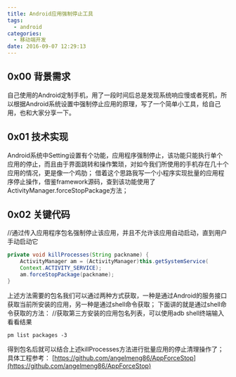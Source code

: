```yaml
---
title: Android应用强制停止工具
tags:
  - android
categories:
  - 移动端开发
date: 2016-09-07 12:29:13
---
```


0x00 背景需求
---------

自己使用的Android定制手机，用了一段时间后总是发现系统响应慢或者死机，所以根据Android系统设置中强制停止应用的原理，写了一个简单小工具，给自己用，也和大家分享一下。

0x01 技术实现
---------

Android系统中Setting设置有个功能，应用程序强制停止，该功能只能执行单个应用的停止，而且由于界面跳转和操作繁琐，对如今我们所使用的手机存在几十个应用的情况，更是像一个鸡肋； 借着这个思路我写一个小程序实现批量的应用程序停止操作，借鉴framework源码，查到该功能使用了ActivityManager.forceStopPackage方法；

0x02 关键代码
---------

//通过传入应用程序包名强制停止该应用，并且不允许该应用自动启动，直到用户手动启动它
``` java
private void killProcesses(String packname) {
    ActivityManager am = (ActivityManager)this.getSystemService(
    Context.ACTIVITY_SERVICE);
    am.forceStopPackage(packname);
}
```
上述方法需要的包名我们可以通过两种方式获取，一种是通过Android的服务接口获取当前所安装的应用，另一种是通过shell命令获取； 下面讲的就是通过shell命令获取的方法：
//获取第三方安装的应用包名列表，可以使用adb shell终端输入看看结果

```
pm list packages -3
```

得到包名后就可以结合上述killProcesses方法进行批量应用的停止清理操作了； 具体工程参考：
[https://github.com/angelmeng86/AppForceStop](https://github.com/angelmeng86/AppForceStop)